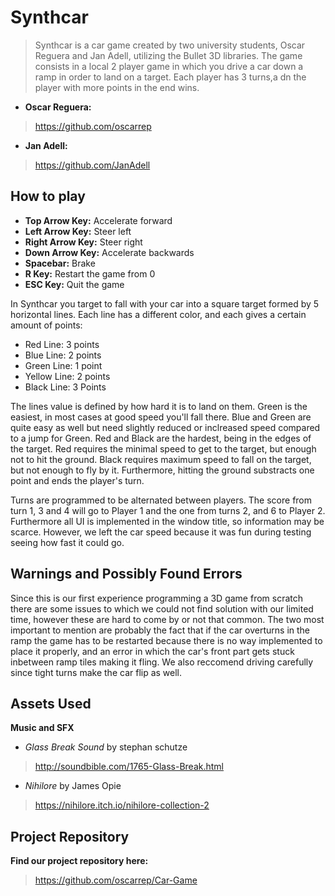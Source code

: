 # Synthcar

> Synthcar is a car game created by two university students, Oscar Reguera and Jan Adell, utilizing the Bullet 3D libraries. The game consists in a local 2 player game in which you drive a car down a ramp in order to land on a target. Each player has 3 turns,a dn the player with more points in the end wins. 

 * **Oscar Reguera:**
 > https://github.com/oscarrep
 
 * **Jan Adell:**
 > https://github.com/JanAdell

## How to play
 * **Top Arrow Key:** Accelerate forward
 * **Left Arrow Key:** Steer left
 * **Right Arrow Key:** Steer right
 * **Down Arrow Key:** Accelerate backwards
 * **Spacebar:** Brake
 * **R Key:** Restart the game from 0
 * **ESC Key:** Quit the game
 
In Synthcar you target to fall with your car into a square target formed by 5 horizontal lines. Each line has a different color, and each gives a certain amount of points:

  * Red Line: 3 points
  * Blue Line: 2 points
  * Green Line: 1 point
  * Yellow Line: 2 points
  * Black Line: 3 Points
  
  The lines value is defined by how hard it is to land on them. Green is the easiest, in most cases at good speed you'll fall there. Blue and Green are quite easy as well but need slightly reduced or inclreased speed compared to a jump for Green. Red and Black are the hardest, being in the edges of the target. Red requires the minimal speed to get to the target, but enough not to hit the ground. Black requires maximum speed to fall on the target, but not enough to fly by it. Furthermore, hitting the ground substracts one point and ends the player's turn. 
  
  Turns are programmed to be alternated between players. The score from turn 1, 3 and 4 will go to Player 1 and the one from turns 2,  and 6 to Player 2. Furthermore all UI is implemented in the window title, so information may be scarce. However, we left the car speed because it was fun during testing seeing how fast it could go.
  
## Warnings and Possibly Found Errors

Since this is our first experience programming a 3D game from scratch there are some issues to which we could not find solution with our limited time, however these are hard to come by or not that common. The two most important to mention are probably the fact that if the car overturns in the ramp the game has to be restarted because there is no way implemented to place it properly, and an error in which the car's front part gets stuck inbetween ramp tiles making it fling. We also reccomend driving carefully since tight turns make the car flip as well. 

## Assets Used

  **Music and SFX**
  * *Glass Break Sound* by stephan schutze 
  > http://soundbible.com/1765-Glass-Break.html
  
  * *Nihilore* by James Opie
  > https://nihilore.itch.io/nihilore-collection-2
  
  ## Project Repository
  
  **Find our project repository here:**
  >https://github.com/oscarrep/Car-Game
  
  
  
  
  
